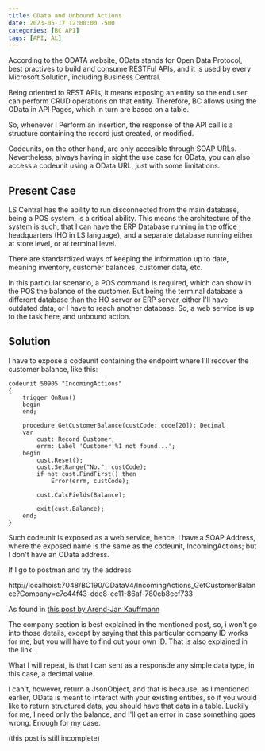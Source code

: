 ```yaml
---
title: OData and Unbound Actions
date: 2023-05-17 12:00:00 -500
categories: [BC API] 
tags: [API, AL]
---
```


According to the ODATA website, OData stands for Open Data Protocol, best practives to build and consume RESTFul APIs, and it is used by every Microsoft Solution, including Business Central.

Being oriented to REST APIs, it means exposing an entity so the end user can perform CRUD operations on that entity. Therefore, BC allows using the OData in API Pages, which in turn are based on a table.

So, whenever I Perform an insertion, the response of the API call is a structure containing the record just created, or modified.

Codeunits, on the other hand, are only accesible through SOAP URLs. Nevertheless, always having in sight the use case for OData, you can also access a codeunit using a OData URL, just with some limitations.

## Present Case

LS Central has the ability to run disconnected from the main database, being a POS system, is a critical ability. This means the architecture of the system is such, that I can have the ERP Database running in the office headquarters (HO in LS language), and a separate database running either at store level, or at terminal level.

There are standardized ways of keeping the information up to date, meaning inventory, customer balances, customer data, etc.

In this particular scenario, a POS command is required, which can show in the POS the balance of the customer. But being the terminal database a different database than the HO server or ERP server, either I'll have outdated data, or I have to reach another database. So, a web service is up to the task here, and unbound action.

## Solution

I have to expose a codeunit containing the endpoint where I'll recover the customer balance, like this:

```
codeunit 50905 "IncomingActions"
{
    trigger OnRun()
    begin
    end;

    procedure GetCustomerBalance(custCode: code[20]): Decimal
    var
        cust: Record Customer;
        errm: Label 'Customer %1 not found...';
    begin
        cust.Reset();
        cust.SetRange("No.", custCode);
        if not cust.FindFirst() then
            Error(errm, custCode);

        cust.CalcFields(Balance);

        exit(cust.Balance);
    end;
}
```

Such codeunit is exposed as a web service, hence, I have a SOAP Address, where the exposed name is the same as the codeunit, IncomingActions; but I don't have an OData address.

If I go to postman and try the address

http://localhoist:7048/BC190/ODataV4/IncomingActions_GetCustomerBalance?Company=c7c44f43-dde8-ec11-86af-780cb8ecf733

As found in [this post by Arend-Jan Kauffmann](https://www.kauffmann.nl/2020/03/05/codeunit-apis-in-business-central/)

The company section is best explained in the mentioned post, so, i won't go into those details, except by saying that this particular company ID works for me, but you will have to find out your own ID. That is also explained in the link.

What I will repeat, is that I can sent as a responsde any simple data type, in this case, a decimal value.

I can't, however, return a JsonObject, and that is because, as I mentioned earlier, OData is meant to interact with your existing entities, so if you would like to return structured data, you should have that data in a table. Luckily for me, I need only the balance, and I'll get an error in case something goes wrong. Enough for my case.

(this post is still incomplete)